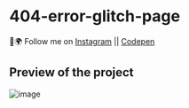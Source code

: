 # 404-error-glitch-page
🤝🌍 Follow me on [Instagram](https://www.instagram.com/syco_coders/) || [Codepen](https://codepen.io/deepakydv9315)

## Preview of the project

![image](https://user-images.githubusercontent.com/76609302/172939361-f7169bef-5231-4714-84d9-4eeff9a80f14.png)
